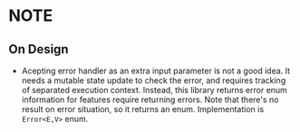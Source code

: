 NOTE
====




On Design
---------

-	Acepting error handler as an extra input parameter is not a good idea.
	It needs a mutable state update to check the error, and requires tracking
	of separated execution context. Instead, this library returns error enum
	information for features require returning errors. Note that there's no
	result on error situation, so it returns an enum. Implementation is 
	`Error<E,V>` enum.